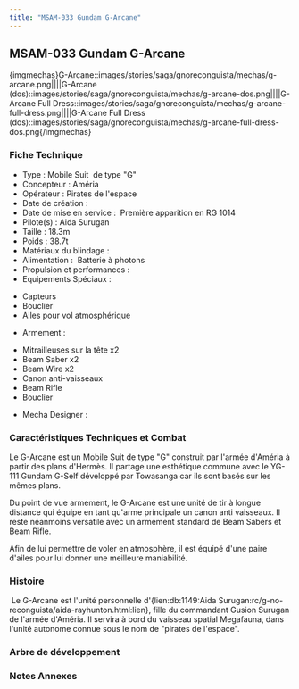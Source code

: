 ```yaml
---
title: "MSAM-033 Gundam G-Arcane"
---
```


MSAM-033 Gundam G-Arcane
------------------------


{imgmechas}G-Arcane::images/stories/saga/gnoreconguista/mechas/g-arcane.png||||G-Arcane (dos)::images/stories/saga/gnoreconguista/mechas/g-arcane-dos.png||||G-Arcane Full Dress::images/stories/saga/gnoreconguista/mechas/g-arcane-full-dress.png||||G-Arcane Full Dress (dos)::images/stories/saga/gnoreconguista/mechas/g-arcane-full-dress-dos.png{/imgmechas}


### Fiche Technique


- Type : Mobile Suit  de type "G"  
- Concepteur : Améria  
- Opérateur : Pirates de l'espace   
- Date de création :   
- Date de mise en service :  Première apparition en RG 1014  
- Pilote(s) : Aida Surugan   
- Taille : 18.3m   
- Poids : 38.7t   
- Matériaux du blindage :   
- Alimentation :  Batterie à photons  
- Propulsion et performances :   
- Equipements Spéciaux :


* Capteurs
* Bouclier
* Ailes pour vol atmosphérique


- Armement :


* Mitrailleuses sur la tête x2
* Beam Saber x2
* Beam Wire x2
* Canon anti-vaisseaux
* Beam Rifle
* Bouclier


- Mecha Designer :


### Caractéristiques Techniques et Combat


Le G-Arcane est un Mobile Suit de type "G" construit par l'armée d'Améria à partir des plans d'Hermès. Il partage une esthétique commune avec le YG-111 Gundam G-Self développé par Towasanga car ils sont basés sur les mêmes plans. 


Du point de vue armement, le G-Arcane est une unité de tir à longue distance qui équipe en tant qu'arme principale un canon anti vaisseaux. Il reste néanmoins versatile avec un armement standard de Beam Sabers et Beam Rifle. 


Afin de lui permettre de voler en atmosphère, il est équipé d'une paire d'ailes pour lui donner une meilleure maniabilité.


### Histoire


 Le G-Arcane est l'unité personnelle d'{lien:db:1149:Aida Surugan:rc/g-no-reconguista/aida-rayhunton.html:lien}, fille du commandant Gusion Surugan de l'armée d'Améria. Il servira à bord du vaisseau spatial Megafauna, dans l'unité autonome connue sous le nom de "pirates de l'espace". 


### Arbre de développement


### Notes Annexes

